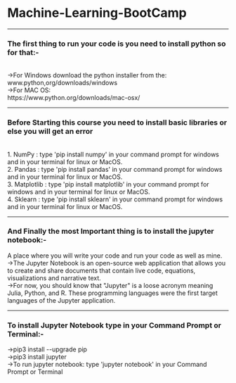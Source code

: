 # Machine-Learning-BootCamp
<hr>
<h3>The first thing to run your code is you need to install python so for that:- </h3><br>
->For Windows download the python installer from the:<br>
www.python,org/downloads/windows<br>
->For MAC OS: <br>
https://www.python.org/downloads/mac-osx/<br>
<hr>
<h3>Before Starting this course you need to install basic libraries or else you will get an error</h3><br>
1. NumPy : type 'pip install numpy' in your command prompt for windows and in your terminal for linux or MacOS.<br>
2. Pandas : type 'pip install pandas' in your command prompt for windows and in your terminal for linux or MacOS.<br>
3. Matplotlib : type 'pip install matplotlib' in your command prompt for windows and in your terminal for linux or MacOS.<br>
4. Sklearn : type 'pip install sklearn' in your command prompt for windows and in your terminal for linux or MacOS.<br>
<hr>
<h3>And Finally the most Important thing is to install the jupyter notebook:-</h3> A place where you will write your code and run your code as well as mine.<br>
->The Jupyter Notebook is an open-source web application that allows you to create and share documents that contain live code, equations, visualizations and narrative text.<br>
->For now, you should know that "Jupyter" is a loose acronym meaning Julia, Python, and R. These programming languages were the first target languages of the Jupyter application.<br>
<hr>
<h3>To install Jupyter Notebook type in your Command Prompt or Terminal:-</h3>
->pip3 install --upgrade pip<br>
->pip3 install jupyter<br>
->To run jupyter notebook: type 'jupyter notebook' in your Command Prompt or Terminal<br>


